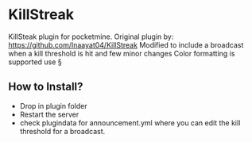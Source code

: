 # KillStreak

KillSteak plugin for pocketmine.
Original plugin by: https://github.com/Inaayat04/KillStreak
Modified to include a broadcast when a kill threshold is hit and few minor changes
Color formatting is supported use §

## How to Install?

* Drop in plugin folder
* Restart the server
* check plugindata for announcement.yml where you can edit the kill threshold for a broadcast.

